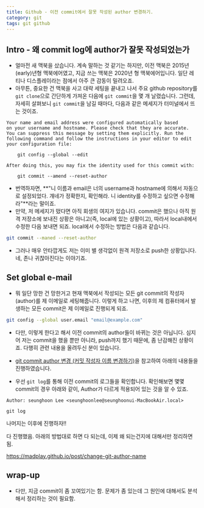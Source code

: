 ```yaml
---
title: Github - 이전 commit에서 잘못 작성된 author 변경하기.
category: git
tags: git github 
---
```


## Intro - 왜 commit log에 author가 잘못 작성되었는가

- 얼마전 새 맥북을 샀습니다. 계속 말하는 것 같기는 하지만, 이전 맥북은 2015년(early)년형 맥북에어였고, 지금 쓰는 맥북은 2020년 형 맥북에어입니다. 일단 레티나 디스플레이라는 점에서 아주 큰 감동이 밀려오죠.
- 아무튼, 중요한 건 맥북을 사고 대략 세팅을 끝내고 나서 주요 github repository를 `git clone`으로 간단하게 가져온 다음에 `git commit`을 몇 개 날렸습니다. 그런데, 자세히 살펴보니 `git commit`을 남길 때마다, 다음과 같은 메세지가 터미널에서 뜨는 것이죠.

```code
Your name and email address were configured automatically based
on your username and hostname. Please check that they are accurate.
You can suppress this message by setting them explicitly. Run the
following command and follow the instructions in your editor to edit
your configuration file:

    git config --global --edit

After doing this, you may fix the identity used for this commit with:

    git commit --amend --reset-author

```

- 번역하자면, **"니 이름과 email은 너의 username과 hostname에 의해서 자동으로 설정되었다. 걔네가 정확한지, 확인해라. 니 identity를 수정하고 싶으면 수정해라"**라는 말이죠.
- 만약, 저 메세지가 떴다면 아직 회생의 여지가 있습니다. commit은 했으나 아직 원격 저장소에 보내진 상황은 아니고(즉, local에 있는 상황이고), 따라서 local내에서 수정한 다음 보내면 되죠. local에서 수정하는 방법은 다음과 같습니다.

```bash
git commit --maned --reset-author
```

- 그러나 매우 안타깝게도 저는 이미 별 생각없이 원격 저장소로 push한 상황입니다. 네, 존나 귀찮아진다는 이야기죠.

## Set global e-mail

- 뭐 일단 망한 건 망한거고 현재 맥북에서 작성되는 모든 git commit의 작성자(author)를 제 이메일로 세팅해줍니다. 이렇게 하고 나면, 이후의 제 컴퓨터에서 발생하는 모든 commit은 제 이메일로 진행되게 되죠.

```bash
git config --global user.email "email@example.com"
```

- 다만, 이렇게 한다고 해서 이전 commit의 author들이 바뀌는 것은 아닙니다. 심지어 저는 commit을 했을 뿐만 아니라, push까지 했기 때문에, 좀 난감해진 상황이죠. 다행히 관련 내용을 올려두신 분이 있습니다.
- [git commit author 변경 (커밋 작성자 이름 변경하기)](https://madplay.github.io/post/change-git-author-name)을 참고하여 아래의 내용들을 진행하였습니다.

- 우선 `git log`를 통해 이전 commit의 로그들을 확인합니다. 확인해보면 몇몇 commit의 경우 아래와 같이, Author가 다르게 적용되어 있는 것을 알 수 있죠.

```
Author: seunghoon Lee <seunghoonlee@seunghoonui-MacBookAir.local>
```


```
git log
```


나머지는 이후에 진행하자!!

다 진행했음. 아래의 방법대로 하면 다 되는데, 이제 왜 되는건지에 대해서만 정리하면 됨. 

https://madplay.github.io/post/change-git-author-name


## wrap-up

- 다만, 지금 commit이 좀 꼬여있기는 함. 문제가 좀 있는데 그 원인에 대해서도 분석해서 정리하는 것이 필요함.